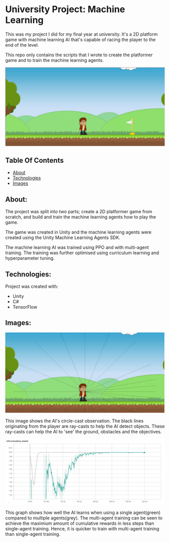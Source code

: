 # University Project: Machine Learning
This was my project I did for my final year at university. It's a 2D platform game with machine learning AI that's capable of racing the player to the end of the level. 

This repo only contains the scripts that I wrote to create the platformer game and to train the machine learning agents.


![](/images/Game.png)
## Table Of Contents
* [About](#about)
* [Technologies](#technologies)
* [Images](#images)

About:
--------------------------------------------------------------------------------------------
The project was split into two parts; create a 2D platformer game from scratch, and build and train the machine learning agents how to play the game.

The game was created in Unity and the machine learning agents were created using the Unity Machine Learning Agents SDK.

The machine learning AI was trained using PPO and with multi-agent training. The training was further optimised using curriculum learning and hyperparameter tuning.


Technologies:
---------------------------------------------------------------------------------------------

Project was created with:
* Unity
* C#
* TensorFlow

Images:
---------------------------------------------------------------------------------------------

![](/images/ObjectDetection.png)

This image shows the AI's circle-cast observation. The black lines originating from the player are ray-casts to help the AI detect objects. These ray-casts can help the AI to 'see' the ground, obstacles and the objectives.

![](/images/MultiVsSingleReward.png)

This graph shows how well the AI learns when using a single agent(green) compared to multiple agents(grey). The multi-agent training can be seen to achieve the maximium amount of cumulative rewards in less steps than single-agent training. Hence, it is quicker to train with multi-agent training than single-agent training.